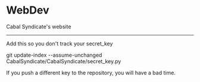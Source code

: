 # WebDev
Cabal Syndicate's website

--------------------------------------------------------------------------------
Add this so you don't track your secret_key

git update-index --assume-unchanged CabalSyndicate/CabalSyndicate/secret_key.py

If you push a different key to the repository, you will have a bad time.
